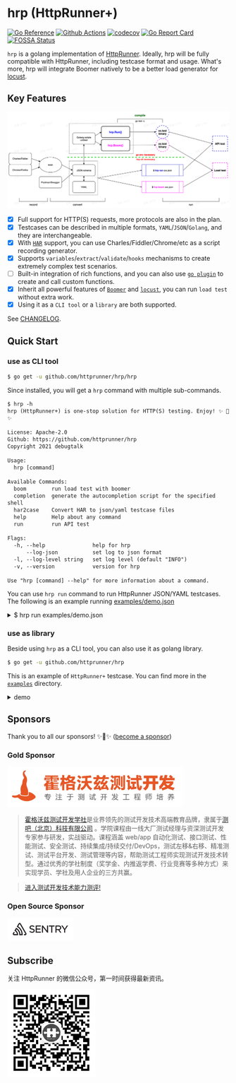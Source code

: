 # hrp (HttpRunner+)

[![Go Reference](https://pkg.go.dev/badge/github.com/httprunner/hrp.svg)](https://pkg.go.dev/github.com/httprunner/hrp)
[![Github Actions](https://github.com/httprunner/hrp/actions/workflows/unittest.yml/badge.svg)](https://github.com/httprunner/hrp/actions)
[![codecov](https://codecov.io/gh/httprunner/hrp/branch/main/graph/badge.svg?token=HPCQWCD7KO)](https://codecov.io/gh/httprunner/hrp)
[![Go Report Card](https://goreportcard.com/badge/github.com/httprunner/hrp)](https://goreportcard.com/report/github.com/httprunner/hrp)
[![FOSSA Status](https://app.fossa.com/api/projects/custom%2B27856%2Fgithub.com%2Fhttprunner%2Fhrp.svg?type=shield)](https://app.fossa.com/reports/c2742455-c8ab-4b13-8fd7-4a35ba0b2840)

`hrp` is a golang implementation of [HttpRunner]. Ideally, hrp will be fully compatible with HttpRunner, including testcase format and usage. What's more, hrp will integrate Boomer natively to be a better load generator for [locust].

## Key Features

![flow chart](docs/assets/flow.jpg)

- [x] Full support for HTTP(S) requests, more protocols are also in the plan.
- [x] Testcases can be described in multiple formats, `YAML`/`JSON`/`Golang`, and they are interchangeable.
- [x] With [`HAR`][HAR] support, you can use Charles/Fiddler/Chrome/etc as a script recording generator.
- [x] Supports `variables`/`extract`/`validate`/`hooks` mechanisms to create extremely complex test scenarios.
- [ ] Built-in integration of rich functions, and you can also use [`go plugin`][plugin] to create and call custom functions.
- [x] Inherit all powerful features of [`Boomer`][Boomer] and [`locust`][locust], you can run `load test` without extra work.
- [x] Using it as a `CLI tool` or a `library` are both supported.

See [CHANGELOG].

## Quick Start

### use as CLI tool

```bash
$ go get -u github.com/httprunner/hrp/hrp
```

Since installed, you will get a `hrp` command with multiple sub-commands.

```text
$ hrp -h
hrp (HttpRunner+) is one-stop solution for HTTP(S) testing. Enjoy! ✨ 🚀 ✨

License: Apache-2.0
Github: https://github.com/httprunner/hrp
Copyright 2021 debugtalk

Usage:
  hrp [command]

Available Commands:
  boom        run load test with boomer
  completion  generate the autocompletion script for the specified shell
  har2case    Convert HAR to json/yaml testcase files
  help        Help about any command
  run         run API test

Flags:
  -h, --help               help for hrp
      --log-json           set log to json format
  -l, --log-level string   set log level (default "INFO")
  -v, --version            version for hrp

Use "hrp [command] --help" for more information about a command.
```

You can use `hrp run` command to run HttpRunner JSON/YAML testcases. The following is an example running [examples/demo.json][demo.json]

<details>
<summary>$ hrp run examples/demo.json</summary>

```text
5:21PM INF Set log to color console other than JSON format.
5:21PM ??? Set log level
5:21PM INF [init] SetDebug debug=true
5:21PM INF [init] SetFailfast failfast=true
5:21PM INF [init] Reset session variables
5:21PM INF load json testcase path=/Users/debugtalk/MyProjects/HttpRunner-dev/hrp/examples/demo.json
5:21PM INF call function success arguments=[5] funcName=gen_random_string output=A65rg
5:21PM INF call function success arguments=[12.3,3.45] funcName=max output=12.3
5:21PM INF run testcase start testcase="demo with complex mechanisms"
5:21PM INF transaction name=tran1 type=start
5:21PM INF run step start step="get with params"
5:21PM INF call function success arguments=[12.3,34.5] funcName=max output=34.5
-------------------- request --------------------
GET /get?foo1=A65rg&foo2=34.5 HTTP/1.1
Host: postman-echo.com
User-Agent: HttpRunnerPlus


==================== response ===================
HTTP/1.1 200 OK
Content-Length: 304
Connection: keep-alive
Content-Type: application/json; charset=utf-8
Date: Thu, 23 Dec 2021 09:21:30 GMT
Etag: W/"130-t7qE4M7C+OQ0jGdRWkr2R3gjq+w"
Set-Cookie: sails.sid=s%3AAiqfRgMtWKG3oOQnXJOxRD8xk58rtAW6.eD%2BBo7FBnA82XLsLFiadeg6OcuD2zHSTyhv2l%2FDVuCk; Path=/; HttpOnly
Vary: Accept-Encoding

{"args":{"foo1":"A65rg","foo2":"34.5"},"headers":{"x-forwarded-proto":"https","x-forwarded-port":"443","host":"postman-echo.com","x-amzn-trace-id":"Root=1-61c43f9a-7c855775053963a4284ba464","user-agent":"HttpRunnerPlus","accept-encoding":"gzip"},"url":"https://postman-echo.com/get?foo1=A65rg&foo2=34.5"}
--------------------------------------------------
5:21PM INF extract value from=body.args.foo1 value=A65rg
5:21PM INF set variable value=A65rg variable=varFoo1
5:21PM INF validate status_code assertMethod=equals checkValue=200 expectValue=200 result=true
5:21PM INF validate headers."Content-Type" assertMethod=startswith checkValue="application/json; charset=utf-8" expectValue=application/json result=true
5:21PM INF validate body.args.foo1 assertMethod=length_equals checkValue=A65rg expectValue=5 result=true
5:21PM INF validate $varFoo1 assertMethod=length_equals checkValue=A65rg expectValue=5 result=true
5:21PM INF validate body.args.foo2 assertMethod=equals checkValue=34.5 expectValue=34.5 result=true
5:21PM INF run step end exportVars={"varFoo1":"A65rg"} step="get with params" success=true
5:21PM INF transaction name=tran1 type=end
5:21PM INF transaction elapsed=1021.174113 name=tran1
5:21PM INF run step start step="post json data"
5:21PM INF call function success arguments=[12.3,3.45] funcName=max output=12.3
-------------------- request --------------------
POST /post HTTP/1.1
Host: postman-echo.com
Content-Type: application/json; charset=UTF-8

{"foo1":"A65rg","foo2":12.3}
==================== response ===================
HTTP/1.1 200 OK
Content-Length: 424
Connection: keep-alive
Content-Type: application/json; charset=utf-8
Date: Thu, 23 Dec 2021 09:21:30 GMT
Etag: W/"1a8-IhWXQxTXlxmnbqdRh+oBPRTLsOU"
Set-Cookie: sails.sid=s%3AzXIPVMKipoISZG0Zj4tX73vKDbIdFtzZ.xD50I4UMHUERmcgWfp64f0a8g%2BT9YIUf0Fi1l5bXbQA; Path=/; HttpOnly
Vary: Accept-Encoding

{"args":{},"data":{"foo1":"A65rg","foo2":12.3},"files":{},"form":{},"headers":{"x-forwarded-proto":"https","x-forwarded-port":"443","host":"postman-echo.com","x-amzn-trace-id":"Root=1-61c43f9a-78aab84a36a753ea6b5dd0f7","content-length":"28","user-agent":"Go-http-client/1.1","content-type":"application/json; charset=UTF-8","accept-encoding":"gzip"},"json":{"foo1":"A65rg","foo2":12.3},"url":"https://postman-echo.com/post"}
--------------------------------------------------
5:21PM INF validate status_code assertMethod=equals checkValue=200 expectValue=200 result=true
5:21PM INF validate body.json.foo1 assertMethod=length_equals checkValue=A65rg expectValue=5 result=true
5:21PM INF validate body.json.foo2 assertMethod=equals checkValue=12.3 expectValue=12.3 result=true
5:21PM INF run step end exportVars=null step="post json data" success=true
5:21PM INF run step start step="post form data"
5:21PM INF call function success arguments=[12.3,3.45] funcName=max output=12.3
-------------------- request --------------------
POST /post HTTP/1.1
Host: postman-echo.com
Content-Type: application/x-www-form-urlencoded; charset=UTF-8

foo1=A65rg&foo2=12.3
==================== response ===================
HTTP/1.1 200 OK
Content-Length: 445
Connection: keep-alive
Content-Type: application/json; charset=utf-8
Date: Thu, 23 Dec 2021 09:21:30 GMT
Etag: W/"1bd-g4G7WmMU7EzJYzPTYgqX67Ug9iE"
Set-Cookie: sails.sid=s%3Al3gcdxEQug7ddxPlA2Kfxvm7d_z9ImEt.4IQI1SVX5xuTefX0N0UvJPQxVvA1SAMm7ztHESkHXsY; Path=/; HttpOnly
Vary: Accept-Encoding

{"args":{},"data":"","files":{},"form":{"foo1":"A65rg","foo2":"12.3"},"headers":{"x-forwarded-proto":"https","x-forwarded-port":"443","host":"postman-echo.com","x-amzn-trace-id":"Root=1-61c43f9a-6458626c64b04fd60245714b","content-length":"20","user-agent":"Go-http-client/1.1","content-type":"application/x-www-form-urlencoded; charset=UTF-8","accept-encoding":"gzip"},"json":{"foo1":"A65rg","foo2":"12.3"},"url":"https://postman-echo.com/post"}
--------------------------------------------------
5:21PM INF validate status_code assertMethod=equals checkValue=200 expectValue=200 result=true
5:21PM INF validate body.form.foo1 assertMethod=length_equals checkValue=A65rg expectValue=5 result=true
5:21PM INF validate body.form.foo2 assertMethod=equals checkValue=12.3 expectValue=12.3 result=true
5:21PM INF run step end exportVars=null step="post form data" success=true
5:21PM INF run testcase end testcase="demo with complex mechanisms"
```
</details>

### use as library

Beside using `hrp` as a CLI tool, you can also use it as golang library.

```bash
$ go get -u github.com/httprunner/hrp
```

This is an example of `HttpRunner+` testcase. You can find more in the [`examples`][examples] directory.


<details>
<summary>demo</summary>

```go
import (
    "testing"

    "github.com/httprunner/hrp"
)

func TestCaseDemo(t *testing.T) {
    demoTestCase := &hrp.TestCase{
        Config: hrp.NewConfig("demo with complex mechanisms").
            SetBaseURL("https://postman-echo.com").
            WithVariables(map[string]interface{}{ // global level variables
                "n":       5,
                "a":       12.3,
                "b":       3.45,
                "varFoo1": "${gen_random_string($n)}",
                "varFoo2": "${max($a, $b)}", // 12.3; eval with built-in function
            }),
        TestSteps: []hrp.IStep{
            hrp.NewStep("transaction 1 start").StartTransaction("tran1"), // start transaction
            hrp.NewStep("get with params").
                WithVariables(map[string]interface{}{ // step level variables
                    "n":       3,                // inherit config level variables if not set in step level, a/varFoo1
                    "b":       34.5,             // override config level variable if existed, n/b/varFoo2
                    "varFoo2": "${max($a, $b)}", // 34.5; override variable b and eval again
                }).
                GET("/get").
                WithParams(map[string]interface{}{"foo1": "$varFoo1", "foo2": "$varFoo2"}). // request with params
                WithHeaders(map[string]string{"User-Agent": "HttpRunnerPlus"}).             // request with headers
                Extract().
                WithJmesPath("body.args.foo1", "varFoo1"). // extract variable with jmespath
                Validate().
                AssertEqual("status_code", 200, "check response status code").        // validate response status code
                AssertStartsWith("headers.\"Content-Type\"", "application/json", ""). // validate response header
                AssertLengthEqual("body.args.foo1", 5, "check args foo1").            // validate response body with jmespath
                AssertLengthEqual("$varFoo1", 5, "check args foo1").                  // assert with extracted variable from current step
                AssertEqual("body.args.foo2", "34.5", "check args foo2"),             // notice: request params value will be converted to string
            hrp.NewStep("transaction 1 end").EndTransaction("tran1"), // end transaction
            hrp.NewStep("post json data").
                POST("/post").
                WithBody(map[string]interface{}{
                    "foo1": "$varFoo1",       // reference former extracted variable
                    "foo2": "${max($a, $b)}", // 12.3; step level variables are independent, variable b is 3.45 here
                }).
                Validate().
                AssertEqual("status_code", 200, "check status code").
                AssertLengthEqual("body.json.foo1", 5, "check args foo1").
                AssertEqual("body.json.foo2", 12.3, "check args foo2"),
            hrp.NewStep("post form data").
                POST("/post").
                WithHeaders(map[string]string{"Content-Type": "application/x-www-form-urlencoded; charset=UTF-8"}).
                WithBody(map[string]interface{}{
                    "foo1": "$varFoo1",       // reference former extracted variable
                    "foo2": "${max($a, $b)}", // 12.3; step level variables are independent, variable b is 3.45 here
                }).
                Validate().
                AssertEqual("status_code", 200, "check status code").
                AssertLengthEqual("body.form.foo1", 5, "check args foo1").
                AssertEqual("body.form.foo2", "12.3", "check args foo2"), // form data will be converted to string
        },
    }

    err := hrp.NewRunner(nil).Run(demoTestCase) // hrp.Run(demoTestCase)
    if err != nil {
        t.Fatalf("run testcase error: %v", err)
    }
}
```
</details>

## Sponsors

Thank you to all our sponsors! ✨🍰✨ ([become a sponsor](sponsors.md))

### Gold Sponsor

[<img src="docs/assets/hogwarts.jpeg" alt="霍格沃兹测试开发学社" width="400">](https://ceshiren.com/)

> [霍格沃兹测试开发学社](http://qrcode.testing-studio.com/f?from=httprunner&url=https://ceshiren.com)是业界领先的测试开发技术高端教育品牌，隶属于[测吧（北京）科技有限公司](http://qrcode.testing-studio.com/f?from=httprunner&url=https://www.testing-studio.com) 。学院课程由一线大厂测试经理与资深测试开发专家参与研发，实战驱动。课程涵盖 web/app 自动化测试、接口测试、性能测试、安全测试、持续集成/持续交付/DevOps，测试左移&右移、精准测试、测试平台开发、测试管理等内容，帮助测试工程师实现测试开发技术转型。通过优秀的学社制度（奖学金、内推返学费、行业竞赛等多种方式）来实现学员、学社及用人企业的三方共赢。

> [进入测试开发技术能力测评!](http://qrcode.testing-studio.com/f?from=httprunner&url=https://ceshiren.com/t/topic/14940)

### Open Source Sponsor

[<img src="docs/assets/sentry-logo-black.svg" alt="Sentry" width="150">](https://sentry.io/_/open-source/)

## Subscribe

关注 HttpRunner 的微信公众号，第一时间获得最新资讯。

<img src="docs/assets/qrcode.jpg" alt="HttpRunner" width="200">

[HttpRunner]: https://github.com/httprunner/httprunner
[Boomer]: https://github.com/myzhan/boomer
[locust]: https://github.com/locustio/locust
[jmespath]: https://jmespath.org/
[allure]: https://docs.qameta.io/allure/
[HAR]: http://httparchive.org/
[plugin]: https://pkg.go.dev/plugin
[demo.json]: https://github.com/httprunner/hrp/blob/main/examples/demo.json
[examples]: https://github.com/httprunner/hrp/blob/main/examples/
[CHANGELOG]: docs/CHANGELOG.md